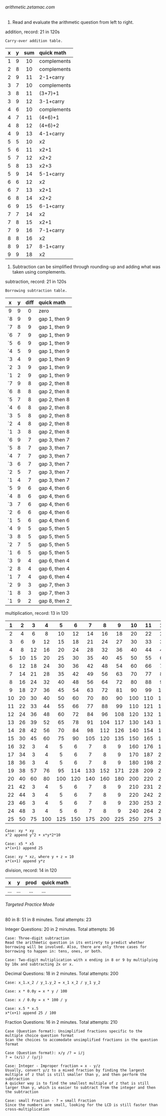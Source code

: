 <h6>arithmetic.zetamac.com</h6>

1. Read and evaluate the arithmetic question from left to right.

addition, record: 21 in 120s
```
Carry-over addition table.
```
| x | y | sum | quick math |
|:---:|:---:|:---:|:---|
| 1 | 9 | 10 | complements |
| 2 | 8 | 10 | complements |
| 2 | 9 | 11 | 2-1+carry |
| 3 | 7 | 10 | complements |
| 3 | 8 | 11 | (3+7)+1 |
| 3 | 9 | 12 | 3-1+carry |
| 4 | 6 | 10 | complements |
| 4 | 7 | 11 | (4+6)+1 |
| 4 | 8 | 12 | (4+6)+2 |
| 4 | 9 | 13 | 4-1+carry |
| 5 | 5 | 10 | x2 |
| 5 | 6 | 11 | x2+1 |
| 5 | 7 | 12 | x2+2 |
| 5 | 8 | 13 | x2+3 |
| 5 | 9 | 14 | 5-1+carry |
| 6 | 6 | 12 | x2 |
| 6 | 7 | 13 | x2+1 |
| 6 | 8 | 14 | x2+2 |
| 6 | 9 | 15 | 6-1+carry |
| 7 | 7 | 14 | x2 |
| 7 | 8 | 15 | x2+1 |
| 7 | 9 | 16 | 7-1+carry |
| 8 | 8 | 16 | x2 |
| 8 | 9 | 17 | 8-1+carry |
| 9 | 9 | 18 | x2 |

1. Subtraction can be simplified through rounding-up and adding what was taken using complements.

subtraction, record: 21 in 120s
```
Borrowing subtraction table.
```
| x | y | diff | quick math |
|:---:|:---:|:---:|:---|
| 9 | 9 | 0 | zero |
| `8 | 9 | 9 | gap 1, then 9 |
| `7 | 8 | 9 | gap 1, then 9 |
| `6 | 7 | 9 | gap 1, then 9 |
| `5 | 6 | 9 | gap 1, then 9 |
| `4 | 5 | 9 | gap 1, then 9 |
| `3 | 4 | 9 | gap 1, then 9 |
| `2 | 3 | 9 | gap 1, then 9 |
| `1 | 2 | 9 | gap 1, then 9 |
| `7 | 9 | 8 | gap 2, then 8 |
| `6 | 8 | 8 | gap 2, then 8 |
| `5 | 7 | 8 | gap 2, then 8 |
| `4 | 6 | 8 | gap 2, then 8 |
| `3 | 5 | 8 | gap 2, then 8 |
| `2 | 4 | 8 | gap 2, then 8 |
| `1 | 3 | 8 | gap 2, then 8 |
| `6 | 9 | 7 | gap 3, then 7 |
| `5 | 8 | 7 | gap 3, then 7 |
| `4 | 7 | 7 | gap 3, then 7 |
| `3 | 6 | 7 | gap 3, then 7 |
| `2 | 5 | 7 | gap 3, then 7 |
| `1 | 4 | 7 | gap 3, then 7 |
| `5 | 9 | 6 | gap 4, then 6 |
| `4 | 8 | 6 | gap 4, then 6 |
| `3 | 7 | 6 | gap 4, then 6 |
| `2 | 6 | 6 | gap 4, then 6 |
| `1 | 5 | 6 | gap 4, then 6 |
| `4 | 9 | 5 | gap 5, then 5 |
| `3 | 8 | 5 | gap 5, then 5 |
| `2 | 7 | 5 | gap 5, then 5 |
| `1 | 6 | 5 | gap 5, then 5 |
| `3 | 9 | 4 | gap 6, then 4 |
| `2 | 8 | 4 | gap 6, then 4 |
| `1 | 7 | 4 | gap 6, then 4 |
| `2 | 9 | 3 | gap 7, then 3 |
| `1 | 8 | 3 | gap 7, then 3 |
| `1 | 9 | 2 | gap 8, then 2 |

multiplication, record: 13 in 120

| 1 | 2 | 3 | 4 | 5 | 6 | 7 | 8 | 9 | 10 | 11 | 12 | 13 | 14 | 15 | 16 | 17 | 18 | 19 | 20 | 21 | 22 | 23 | 24 | 25 |
|:---:|:---:|:---:|:---:|:---:|:---:|:---:|:---:|:---:|:---:|:---:|:---:|:---:|:---:|:---:|:---:|:---:|:---:|:---:|:---:|:---:|:---:|:---:|:---:|:---:|
|  2 |  4 |  6 | 8 | 10 | 12 | 14 | 16 | 18 | 20 | 22 | 24 | 26 | 28 | 30 | 32 | 34 | 36 | 38 | 40 | 42 | 44 | 46 | 48 | 50 |
|  3 |  6 |  9 | 12 | 15 | 18 | 21 | 24 | 27 | 30 | 33 | 36 | 39 | 42 | 45 | 16 | 17 | 18 | 19 | 60 | 21 | 22 | 23 | 24 | 75 |
|  4 |  8 | 12 | 16 | 20 | 24 | 28 | 32 | 36 | 40 | 44 | 48 | 52 | 56 | 60 | 16 | 17 | 18 | 19 | 80 | 21 | 22 | 23 | 24 | 100 |
|  5 | 10 | 15 | 20 | 25 | 30 | 35 | 40 | 45 | 50 | 55 | 60 | 65 | 70 | 75 | 16 | 17 | 18 | 19 | 100 | 21 | 22 | 23 | 24 | 125 |
|  6 | 12 | 18 | 24 | 30 | 36 | 42 | 48 | 54 | 60 | 66 | 72 | 78 | 84 | 90 | 16 | 17 | 18 | 19 | 120 | 21 | 22 | 23 | 24 | 150 |
|  7 | 14 | 21 | 28 | 35 | 42 | 49 | 56 | 63 | 70 | 77 | 84 | 91 | 98 | 105 | 16 | 17 | 18 | 19 | 140 | 21 | 22 | 23 | 24 | 175 |
|  8 | 16 | 24 | 32 | 40 | 48 | 56 | 64 | 72 | 80 | 88 | 96 | 104 | 112 | 120 | 16 | 17 | 18 | 19 | 160 | 21 | 22 | 23 | 24 | 200 |
|  9 | 18 | 27 | 36 | 45 | 54 | 63 | 72 | 81 | 90 | 99 | 108 | 117 | 126 | 135 | 16 | 17 | 18 | 19 | 180 | 21 | 22 | 23 | 24 | 225 |
| 10 | 20 | 30 | 40 | 50 | 60 | 70 | 80 | 90 | 100 | 110 | 120 | 130 | 140 | 150 | 16 | 17 | 18 | 19 | 200 | 21 | 22 | 23 | 24 | 250 |
| 11 | 22 | 33 | 44 | 55 | 66 | 77 | 88 | 99 | 110 | 121 | 132| 143 | 154 | 165 | 176 | 187 | 198 | 209 | 220 | 231 | 242 | 253 | 264 | 275 |
| 12 | 24 | 36 | 48 | 60 | 72 | 84 | 96 | 108 | 120 | 132 | 144 | 156 | 168 | 180 | 192 | 204 | 216 | 228 | 240 | 252 | 264 | 276 | 288 | 300 |
| 13 | 26 | 39 | 52 | 65 | 78 | 91 | 104 | 117 | 130 | 143 | 156 | 169 | 182 | 195 | 208 | 221 | 234 | 247 | 260 | 273 | 286 | 299 | 313 | 325 |
| 14 | 28 | 42 | 56 | 70 | 84 | 98 | 112 | 126 | 140 | 154 | 168 | 182 | 196 | 210 | 224 | 238 | 252 | 266 | 280 | 294 | 308 | 322 | 336 | 350 |
| 15 | 30 | 45 | 60 | 75 | 90 | 105 | 120 | 135 | 150 | 165 | 180 | 195 | 210 | 225 | 240 | 255 | 270 | 285 | 300 | 315 | 330 | 345 | 360 | 375 |
| 16 | 32 |  3 |  4 |  5 |  6 |  7 |  8 |  9 | 160 | 176 | 192 | 208 | 224 | 240 | 16 | 17 | 18 | 19 | 320 | 21 | 22 | 23 | 24 | 400 |
| 17 | 34 |  3 |  4 |  5 |  6 |  7 |  8 |  9 | 170 | 187 | 204 | 221 | 238 | 255 | 16 | 17 | 18 | 19 | 340 | 21 | 22 | 23 | 24 | 425 |
| 18 | 36 |  3 |  4 |  5 |  6 |  7 |  8 |  9 | 180 | 198 | 216 | 234 | 252 | 270 | 16 | 17 | 18 | 19 | 360 | 21 | 22 | 23 | 24 | 450 |
| 19 | 38 | 57 | 76 | 95 | 114 | 133 | 152 | 171 | 228 | 209 | 228 | 247 | 266 | 285 | 304 | 323 | 342 | 361 | 380 | 399 | 418 | 437 | 456 | 475 |
| 20 | 40 | 60 | 80 | 100 | 120 | 140 | 160 | 180 | 200 | 220 | 240 | 260 | 280 | 300 | 320 | 340 | 360 | 380 | 400 | 420 | 440 | 460 | 480 | 500 |
| 21 | 42 |  3 |  4 |   5 |   6 |   7 |   8 |   9 | 210 | 231 | 252 | 273 | 294 | 315 | 16 | 17 | 18 | 19 | 420 | 21 | 22 | 23 | 24 | 525 |
| 22 | 44 |  3 |  4 |   5 |   6 |   7 |   8 |   9 | 220 | 242 | 264 | 286 | 308 | 330 | 16 | 17 | 18 | 19 | 440 | 21 | 22 | 23 | 24 | 550 |
| 23 | 46 |  3 |  4 |   5 |   6 |   7 |   8 |   9 | 230 | 253 | 276 | 299 | 322 | 345 | 16 | 17 | 18 | 19 | 460 | 21 | 22 | 23 | 24 | 575 |
| 24 | 48 |  3 |  4 |   5 |   6 |   7 |   8 |   9 | 240 | 264 | 288 | 312 | 336 | 360 | 16 | 17 | 18 | 19 | 480 | 21 | 22 | 23 | 24 | 600 |
| 25 | 50 | 75 | 100 | 125 | 150 | 175 | 200 | 225 | 250 | 275 | 300 | 325 | 350 | 375 | 400 | 425 | 450 | 475 | 500 | 525 | 550 | 575 | 600 | 625 |


```
Case: xy * xy
x^2 append y^2 + x*y*2*10

Case: x5 * x5
x*(x+1) append 25

Case: xy * xz, where y + z = 10
x*(x+1) append y*z
```

division, record: 14 in 120

| x | y | prod | quick math |
|:---:|:---:|:---:|:---|
| ... | ... | ... | ... |

<h6>Targeted Practice Mode</h6>

80 in 8: 51 in 8 minutes.
Total attempts: 23

Integer Questions: 20 in 2 minutes.
Total attempts: 36
```
Case: Three-digit subtraction
Read the arithmetic question in its entirety to predict whether borrowing will be involved. Also, there are only three cases for borrowing to happen in: tens, ones, or both.

Case: Two-digit multiplication with x ending in 8 or 9 by multiplying by 10x and subtracting 2x or x. 
```

Decimal Questions: 18 in 2 minutes.
Total attempts: 200

```
Case: x_1.x_2 / y_1.y_2 = x_1 x_2 / y_1 y_2

Case: x * 0.0y = x * y / 100

Case: x / 0.0y = x * 100 / y

Case: x.5 * x.5
x*(x+1) append 25 / 100
```

Fraction Questions: 16 in 2 minutes.
Total attempts: 210

```
Case (Question format): Unsimplified fractions specific to the multiple choice question format
Scan the choices to accomodate unsimplified fractions in the question format

Case (Question format): x/y /? = i/j
? = (x/i) / (y/j)

Case: Integer - Improper fraction = x - y/z
Usually, convert y/z to a mixed fraction by finding the largest multiple of z that is still smaller than y, and then perform the subtraction
A quicker way is to find the smallest multiple of z that is still larger than y, which is easier to subtract from the integer and then the subtraction

Case: small Fraction - ? = small Fraction
Since the numbers are small, looking for the LCD is still faster than cross-multiplication
```
